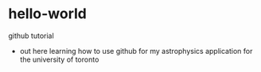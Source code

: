 # hello-world
github tutorial 
- out here learning how to use github for my astrophysics application for the university of toronto
